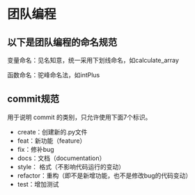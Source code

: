 # 团队编程

## 以下是团队编程的命名规范

变量命名：见名知意，统一采用下划线命名，如calculate_array

函数命名：驼峰命名法，如intPlus



## commit规范

用于说明 commit 的类别，只允许使用下面7个标识。

- create：创建新的.py文件
- feat：新功能（feature）
- fix：修补bug
- docs：文档（documentation）
- style： 格式（不影响代码运行的变动）
- refactor：重构（即不是新增功能，也不是修改bug的代码变动）
- test：增加测试